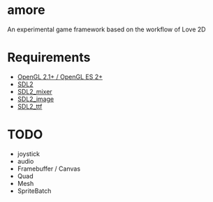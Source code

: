 # amore

An experimental game framework based on the workflow of Love 2D
 
Requirements
============
* [OpenGL 2.1+ / OpenGL ES 2+](https://www.opengl.org/wiki/Getting_Started)
* [SDL2](http://libsdl.org/download-2.0.php)
* [SDL2_mixer](http://www.libsdl.org/projects/SDL_mixer/)
* [SDL2_image](http://www.libsdl.org/projects/SDL_image/)
* [SDL2_ttf](http://www.libsdl.org/projects/SDL_ttf/)

TODO
=====
* joystick
* audio
* Framebuffer / Canvas
* Quad
* Mesh
* SpriteBatch

